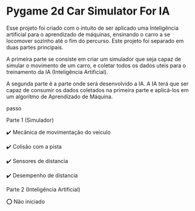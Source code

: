 # Pygame 2d Car Simulator For IA

Esse projeto foi criado com o intuito de ser aplicado uma Inteligência artificial para o aprendizado de máquinas, ensinando o carro a se locomover sozinho até o fim do percurso. Este projeto foi separado em duas partes principais.

A primeira parte se consiste em criar um simulador que seja capaz de simular o movimento de um carro, e coletar todos os dados uteis para o treinamento da IA (Inteligência Artificial).

A segunda parte é a parte onde será desenvolvido a IA. A IA terá que ser capaz de consumir os dados coletados na primeira parte e aplicá-los em um algoritmo de Aprendizado de Máquina.

passo

Parte 1 (Simulador)

 ✔️ Mecânica de movimentação do veiculo
 
 ✔️ Colisão com a pista
 
 ✔️ Sensores de distancia
 
 ✔️ Desempenho de distancia
 

Parte 2 (Inteligência Artificial)

 ⭕ Não iniciado

